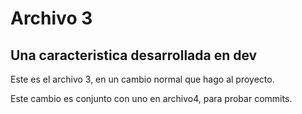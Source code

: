 # Archivo 3

## Una caracteristica desarrollada en dev

Este es el archivo 3, en un cambio normal que hago al proyecto.

Este cambio es conjunto con uno en archivo4, para probar commits.
